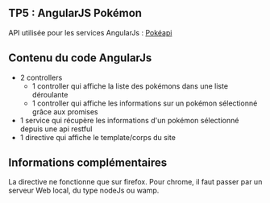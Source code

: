 ## TP5 : AngularJS Pokémon
API utilisée pour les services AngularJs : [Pokéapi](http://pokeapi.co/)

## Contenu du code AngularJs
  - 2 controllers
    * 1 controller qui affiche la liste des pokémons dans une liste déroulante
    * 1 controller qui affiche les informations sur un pokémon sélectionné grâce aux promises
  - 1 service qui récupère les informations d'un pokémon sélectionné depuis une api restful
  - 1 directive qui affiche le template/corps du site

## Informations complémentaires
La directive ne fonctionne que sur firefox. Pour chrome, il faut passer par un serveur Web local, du type nodeJs ou wamp.
